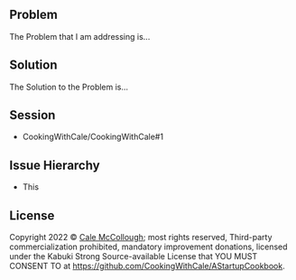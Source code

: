 ## Problem

The Problem that I am addressing is...

## Solution

The Solution to the Problem is...

## Session

* CookingWithCale/CookingWithCale#1

## Issue Hierarchy

* This

## License

Copyright 2022 © [Cale McCollough](https://cookingwithcale.org); most rights reserved, Third-party commercialization prohibited, mandatory improvement donations, licensed under the Kabuki Strong Source-available License that YOU MUST CONSENT TO at <https://github.com/CookingWithCale/AStartupCookbook>.
